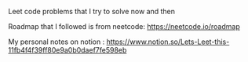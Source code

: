 Leet code problems that I try to solve now and then

Roadmap that I followed is from neetcode:
https://neetcode.io/roadmap 

My personal notes on notion :
https://www.notion.so/Lets-Leet-this-11fb4f4f39ff80e9a0b0daef7fe598eb 
